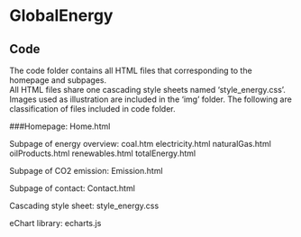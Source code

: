 # GlobalEnergy
## Code
The code folder contains all HTML files that corresponding to the homepage and subpages.  
All HTML files share one cascading style sheets named ‘style_energy.css’.  Images used as illustration are included in the ‘img’ folder. The following are classification of files included in code folder.

###Homepage:
Home.html

Subpage of energy overview:
coal.htm
electricity.html
naturalGas.html
oilProducts.html
renewables.html
totalEnergy.html

Subpage of CO2 emission:
Emission.html

Subpage of contact: 
Contact.html

Cascading style sheet:
style_energy.css

eChart library:
echarts.js

